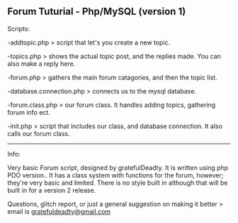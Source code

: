 Forum Tuturial - Php/MySQL (version 1)
--------------------------

Scripts:

-addtopic.php > script that let's you create a new topic.

-topics.php > shows the actual topic post, and the replies made. You can also make a reply here.

-forum.php > gathers the main forum catagories, and then the topic list.

-database.connection.php > connects us to the mysql database.

-forum.class.php > our forum class. It handles adding topics, gathering forum info ect.

-init.php > script that includes our class, and database connection. It also calls our forum class.

--------------------------

Info:

Very basic Forum script, designed by gratefulDeadty. It is written using php PDO version.. 
It has a class system with functions for the forum, however; they're very basic and limited.
There is no style built in although that will be built in for a version 2 release. 


Questions, glitch report, or just a general suggestion on making it better >
email is gratefuldeadty@gmail.com
